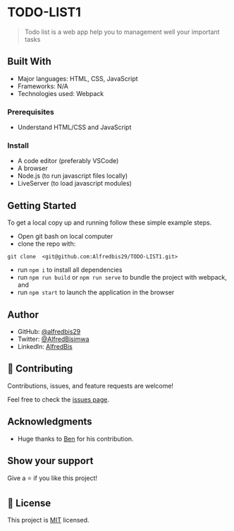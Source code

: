# TODO-LIST1

> Todo list is a web app help you to management well your important tasks

## Built With

- Major languages: HTML, CSS, JavaScript
- Frameworks: N/A
- Technologies used: Webpack

### Prerequisites

- Understand HTML/CSS and JavaScript

### Install

- A code editor (preferably VSCode)
- A browser
- Node.js (to run javascript files locally)
- LiveServer (to load javascript modules)

## Getting Started

To get a local copy up and running follow these simple example steps.

- Open git bash on local computer
- clone the repo with:

```
git clone  <git@github.com:Alfredbis29/TODO-LIST1.git>
```

- run `npm i` to install all dependencies
- run `npm run build` or `npm run serve` to bundle the project with webpack, and
- run `npm start` to launch the application in the browser

## Author

- GitHub: [@alfredbis29](https://github.com/Alfredbis29)
- Twitter: [@AlfredBisimwa](https://twitter.com/AlfredBisimwa1)
- LinkedIn: [AlfredBis](https://www.linkedin.com/in/kalumuna-bisimwa-0501a81a8/)

## 🤝 Contributing

Contributions, issues, and feature requests are welcome!

Feel free to check the [issues page](git@github.com:Alfredbis29/TODO-LIST1.git/issues).

## Acknowledgments

- Huge thanks to [Ben](https://github.com/Benmuiruri) for his contribution.

## Show your support

Give a ⭐️ if you like this project!

## 📝 License

This project is [MIT](LICENSE) licensed.
